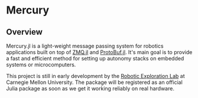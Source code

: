 # Mercury

## Overview
Mercury.jl is a light-weight message passing system for robotics applications built 
on top of [ZMQ.jl](https://github.com/JuliaInterop/ZMQ.jl) and [ProtoBuf.jl](https://github.com/JuliaIO/ProtoBuf.jl). It's main goal is to provide a fast and efficient 
method for setting up autonomy stacks on embedded systems or microcomputers. 

This project is still in early development by the [Robotic Exploration Lab](https://roboticexplorationlab.org) at Carnegie Mellon University. The package will be registered 
as an official Julia package as soon as we get it working reliably on real hardware.